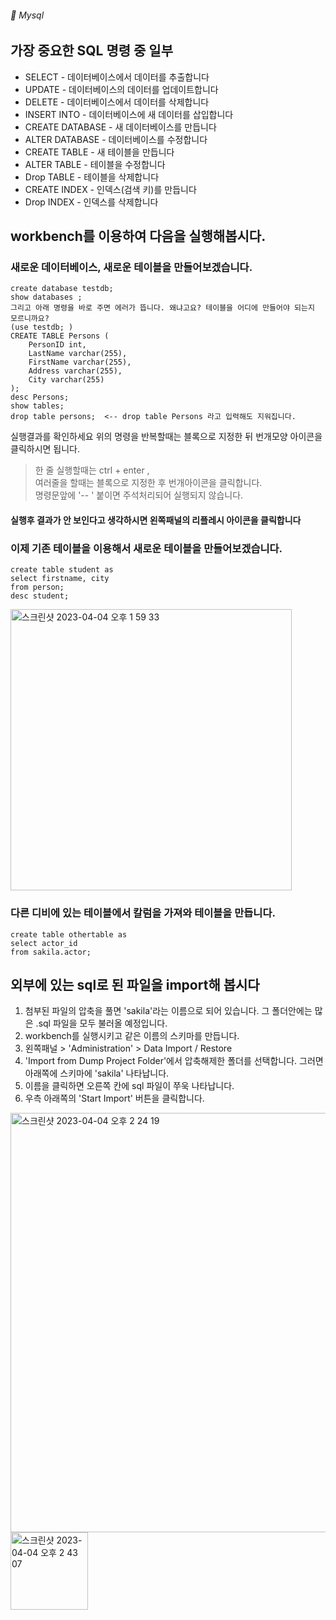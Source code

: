 ###### :cactus:  Mysql

## 가장 중요한 SQL 명령 중 일부
- SELECT - 데이터베이스에서 데이터를 추출합니다   
- UPDATE - 데이터베이스의 데이터를 업데이트합니다   
- DELETE - 데이터베이스에서 데이터를 삭제합니다   
- INSERT INTO - 데이터베이스에 새 데이터를 삽입합니다    
- CREATE DATABASE  - 새 데이터베이스를 만듭니다   
- ALTER DATABASE - 데이터베이스를 수정합니다   
- CREATE TABLE - 새 테이블을 만듭니다   
- ALTER TABLE - 테이블을 수정합니다   
- Drop TABLE - 테이블을 삭제합니다     
- CREATE INDEX - 인덱스(검색 키)를 만듭니다    
- Drop INDEX - 인덱스를 삭제합니다     


## workbench를 이용하여 다음을 실행해봅시다. 

### 새로운 데이터베이스, 새로운 테이블을 만들어보겠습니다.  
``` 
create database testdb;
show databases ;  
그리고 아래 명령을 바로 주면 에러가 뜹니다. 왜냐고요? 테이블을 어디에 만들어야 되는지 모르니까요?
(use testdb; )
CREATE TABLE Persons ( 
    PersonID int, 
    LastName varchar(255),
    FirstName varchar(255),
    Address varchar(255),
    City varchar(255)
);
desc Persons;
show tables;
drop table persons;  <-- drop table Persons 라고 입력해도 지워집니다.
```  
실행결과를 확인하세요 
위의 명령을 반복할때는 블록으로 지정한 뒤 번개모양 아이콘을 클릭하시면 됩니다.   
>한 줄 실행할때는 ctrl + enter ,   
>여러줄을 할때는 블록으로 지정한 후 번개아이콘을 클릭합니다.  
> 명령문앞에 '-- ' 붙이면 주석처리되어 실행되지 않습니다.   
 
#### 실행후 결과가 안 보인다고 생각하시면 왼쪽패널의 리플레시 아이콘을 클릭합니다 
### 이제 기존 테이블을 이용해서 새로운 테이블을 만들어보겠습니다. 
```  
create table student as
select firstname, city
from person;
desc student;
```

<img width="450" alt="스크린샷 2023-04-04 오후 1 59 33" src="https://user-images.githubusercontent.com/48478079/229691145-e07ddd28-92a4-46a8-b536-e786187542f6.png">

### 다른 디비에 있는 테이블에서 칼럼을 가져와 테이블을 만듭니다. 
```
create table othertable as
select actor_id
from sakila.actor;
```


## 외부에 있는 sql로 된 파일을 import해 봅시다
1. 첨부된 파일의 압축을 풀면 'sakila'라는 이름으로 되어 있습니다. 그 폴더안에는 많은 .sql 파일을 모두 불러올 예정입니다.
2. workbench를 실행시키고 같은 이름의 스키마를 만듭니다. 
3. 왼쪽패널 > 'Administration' > Data Import / Restore 
4. 'Import from Dump Project Folder'에서 압축해제한 폴더를 선택합니다.  그러면 아래쪽에 스키마에 'sakila' 나타납니다.
5. 이름을 클릭하면 오른쪽 칸에 sql 파일이 쭈욱 나타납니다.
6. 우측 아래쪽의 'Start Import' 버튼을 클릭합니다. 

<img width="671" alt="스크린샷 2023-04-04 오후 2 24 19" src="https://user-images.githubusercontent.com/48478079/229698052-699e9fae-a427-4e94-86f3-028656fbc75c.png">

<img width="124" alt="스크린샷 2023-04-04 오후 2 43 07" src="https://user-images.githubusercontent.com/48478079/229698326-a933c53a-fc81-4e4e-8af7-b2ed702bc199.png">


